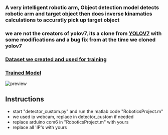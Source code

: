### A very intelligent robotic arm, Object detection model detects robotic arm and target object then does inverse kinamatics calculations to accuratly pick up target object 

### we are not the creators of yolov7, its a clone from [YOLOV7](https://github.com/WongKinYiu/yolov7) with some modifications and a bug fix from at the time we cloned yolov7

### [Dataset we created and used for training](https://universe.roboflow.com/teamproject-3f4si/robotic-arm-akk9a)

### [Trained Model](https://www.mediafire.com/file/hkx13g12va5kshb/best_o2.pt/file)

![preview](preview.gif)


## Instructions
- start "detector_custom.py" and run the matlab code "RoboticsProject.m"
- we used ip webcam, replace in detector_custom if needed
- replace arduino com6 in "RoboticsProject.m" with yours
- replace all 'IP's with yours
